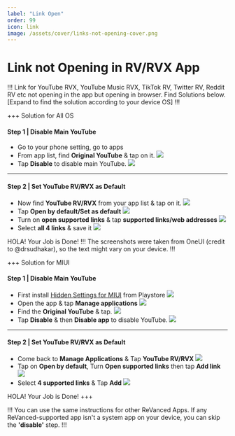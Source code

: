 ```yaml
---
label: "Link Open"
order: 99
icon: link
image: /assets/cover/links-not-opening-cover.png
---
```


# Link not Opening in RV/RVX App

!!!
Link for YouTube RVX, YouTube Music RVX, TikTok RV, Twitter RV, Reddit RV etc not opening in the app but opening in browser. Find Solutions below. [Expand to find the solution according to your device OS]
!!!


+++ Solution for All OS
#### Step 1 | Disable Main YouTube
- Go to your phone setting, go to apps
- From app list, find **Original YouTube** & tap on it.
![](https://telegra.ph/file/e33cb58795b28890e52b7.jpg)
- Tap **Disable** to disable main YouTube.
![](https://telegra.ph/file/1d084fb9694fbe604e188.jpg)

---

#### Step 2 | Set YouTube RV/RVX as Default
- Now find **YouTube RV/RVX** from your app list & tap on it.
![](https://telegra.ph/file/133a219ddfc94637cc262.jpg)
- Tap **Open by default/Set as default**
![](https://telegra.ph/file/0cfdbde5da141ed4bca13.jpg)
- Turn on **open supported links** & tap **supported links/web addresses**
![](https://telegra.ph/file/176d181d38611f1d379b1.jpg)
- Select **all 4 links** & save it
![](https://telegra.ph/file/cd39d08ebe118e333cf3c.jpg)

HOLA! Your Job is Done!
!!!
The screenshots were taken from OneUI (credit to @drsudhakar), so the text might vary on your device.
!!!



+++ Solution for MIUI
#### Step 1 | Disable Main YouTube
- First install [Hidden Settings for MIUI](https://play.google.com/store/apps/details?id=com.ceyhan.sets) from Playstore
![](https://telegra.ph/file/5042964f5db0ec4ec953b.jpg)
- Open the app & tap **Manage applications**
![](https://telegra.ph/file/47decee1dc59682201088.jpg)
- Find the **Original YouTube** & tap.
![](https://telegra.ph/file/e9705c8dd1a8c4327f209.jpg)
- Tap **Disable** & then **Disable app** to disable YouTube.
![](https://telegra.ph/file/4ea0d31e22cd67ad1b733.jpg)

---

#### Step 2 | Set YouTube RV/RVX as Default
- Come back to **Manage Applications** & Tap **YouTube RV/RVX**
![](https://telegra.ph/file/196b93dfa5f70dda6c45e.jpg)
- Tap on **Open by default**, Turn **Open supported links** then tap **Add link**
![](https://telegra.ph/file/f3b19e3b33455689e4ad3.jpg)
- Select **4 supported links** & Tap **Add**
![](https://telegra.ph/file/327ed6efe9670ce1b6b84.jpg)

HOLA! Your Job is Done!
+++

!!!
You can use the same instructions for other ReVanced Apps. If any ReVanced-supported app isn't a system app on your device, you can skip the **'disable'** step. 
!!!